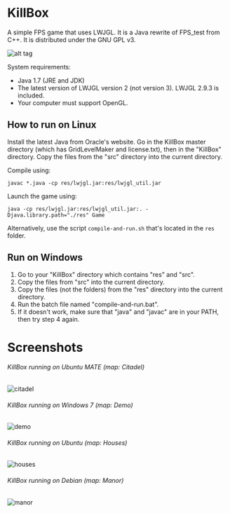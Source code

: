 # KillBox
A simple FPS game that uses LWJGL. It is a Java rewrite of FPS_test from C++. It is distributed under the GNU GPL v3. 

![alt tag](https://cloud.githubusercontent.com/assets/6194072/15656520/3929f0be-2676-11e6-80ac-94b115237652.jpg)

System requirements: 
* Java 1.7 (JRE and JDK)
* The latest version of LWJGL version 2 (not version 3). LWJGL 2.9.3 is included. 
* Your computer must support OpenGL. 

## How to run on Linux
Install the latest Java from Oracle's website. 
Go in the KillBox master directory (which has GridLevelMaker and license.txt), then in the "KillBox" directory. 
Copy the files from the "src" directory into the current directory. 

Compile using:
```
javac *.java -cp res/lwjgl.jar:res/lwjgl_util.jar
```

Launch the game using:
```
java -cp res/lwjgl.jar:res/lwjgl_util.jar:. -Djava.library.path="./res" Game
```

Alternatively, use the script `compile-and-run.sh` that's located in the `res` folder.

## Run on Windows
1. Go to your "KillBox" directory which contains "res" and "src". 
2. Copy the files from "src" into the current directory. 
3. Copy the files (not the folders) from the "res" directory into the current directory. 
4. Run the batch file named "compile-and-run.bat". 
5. If it doesn't work, make sure that "java" and "javac" are in your PATH, then try step 4 again. 

# Screenshots
###### KillBox running on Ubuntu MATE (map: Citadel)
![citadel](https://cloud.githubusercontent.com/assets/6194072/19622332/915b8718-9875-11e6-84cc-75e7d3226328.png)
###### KillBox running on Windows 7 (map: Demo)
![demo](https://cloud.githubusercontent.com/assets/6194072/19622333/915fa00a-9875-11e6-8631-80253a8131ce.png)
###### KillBox running on Ubuntu (map: Houses)
![houses](https://cloud.githubusercontent.com/assets/6194072/19622331/915b046e-9875-11e6-8b2c-5c2821c6d7d9.png)
###### KillBox running on Debian (map: Manor)
![manor](https://cloud.githubusercontent.com/assets/6194072/19622334/9162b7ea-9875-11e6-9a2d-5553f2935aa1.png)

